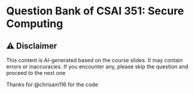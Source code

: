 # Question Bank of CSAI 351: Secure Computing

## ⚠️ Disclaimer
This content is AI-generated based on the course slides. It may contain errors or inaccuracies. If you encounter any, please skip the question and proceed to the next one

Thanks for @chrisam116 for the code 

